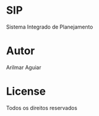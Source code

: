 # SIP
Sistema Integrado de Planejamento
# Autor
Arilmar Aguiar
# License
Todos os direitos reservados
